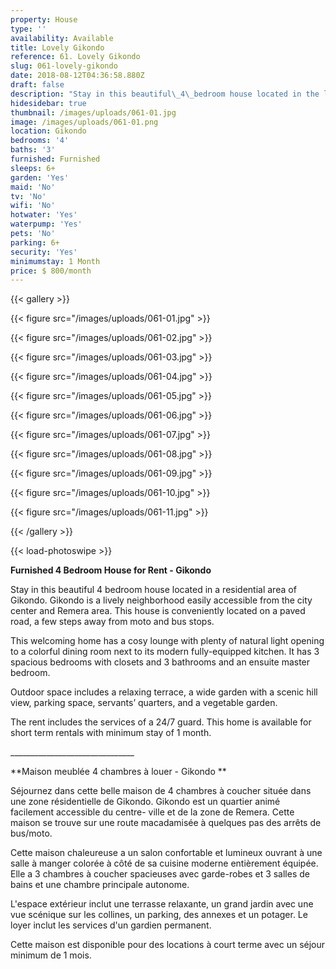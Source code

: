 ```yaml
---
property: House
type: ''
availability: Available
title: Lovely Gikondo
reference: 61. Lovely Gikondo
slug: 061-lovely-gikondo
date: 2018-08-12T04:36:58.880Z
draft: false
description: "Stay in this beautiful\_4\_bedroom house located in the lively neighbourhood of Gikondo. ​ This colourful\_home is functional and\_conveniently furnished. It\_has plenty\_of natural light and lots of outdoor space!\_"
hidesidebar: true
thumbnail: /images/uploads/061-01.jpg
image: /images/uploads/061-01.png
location: Gikondo
bedrooms: '4'
baths: '3'
furnished: Furnished
sleeps: 6+
garden: 'Yes'
maid: 'No'
tv: 'No'
wifi: 'No'
hotwater: 'Yes'
waterpump: 'Yes'
pets: 'No'
parking: 6+
security: 'Yes'
minimumstay: 1 Month
price: $ 800/month
---
```

{{< gallery >}}

{{< figure src="/images/uploads/061-01.jpg" >}}

{{< figure src="/images/uploads/061-02.jpg" >}}

{{< figure src="/images/uploads/061-03.jpg" >}}

{{< figure src="/images/uploads/061-04.jpg" >}}

{{< figure src="/images/uploads/061-05.jpg" >}}

{{< figure src="/images/uploads/061-06.jpg" >}}

{{< figure src="/images/uploads/061-07.jpg" >}}

{{< figure src="/images/uploads/061-08.jpg" >}}

{{< figure src="/images/uploads/061-09.jpg" >}}

{{< figure src="/images/uploads/061-10.jpg" >}}

{{< figure src="/images/uploads/061-11.jpg" >}}

{{< /gallery >}}

{{< load-photoswipe >}}

**Furnished 4 Bedroom House for Rent - Gikondo**

Stay in this beautiful 4 bedroom house located in a residential area of Gikondo. Gikondo is a lively neighborhood easily accessible from the city center and Remera area. This house is conveniently located on a paved road, a few steps away from moto and bus stops.

This welcoming home has a cosy lounge with plenty of natural light opening to a colorful dining room next to its modern fully-equipped kitchen. It has 3 spacious bedrooms with closets and 3 bathrooms and an ensuite master bedroom.

Outdoor space includes a relaxing terrace, a wide garden with a scenic hill view, parking space, servants’ quarters, and a vegetable garden.

The rent includes the services of a 24/7 guard. This home is available for short term rentals with minimum stay of 1 month. 

\_\_\_\_\_\_\_\_\_\_\_\_\_\_\_\_\_\_\_\_\_\_\_\_\_\_\_\_\_\__

**Maison meublée 4 chambres à louer - Gikondo **

Séjournez dans cette belle maison de 4 chambres à coucher située dans une zone résidentielle de Gikondo. Gikondo est un quartier animé facilement accessible du centre- ville et de la zone de Remera. Cette maison se trouve sur une route macadamisée à quelques pas des arrêts de bus/moto.

Cette maison chaleureuse a un salon confortable et lumineux ouvrant à une salle à manger colorée à côté de sa cuisine moderne entièrement équipée. Elle a 3 chambres à coucher spacieuses avec garde-robes et 3 salles de bains et une chambre principale autonome.

L'espace extérieur inclut une terrasse relaxante, un grand jardin avec une vue scénique sur les collines, un parking, des annexes et un potager. Le loyer inclut les services d'un gardien permanent.

Cette maison est disponible pour des locations à court terme avec un séjour minimum de 1 mois.
